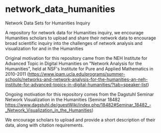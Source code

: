 # network_data_humanities
Network Data Sets for Humanities Inquiry

A repository for network data for Humanities inquiry, we encourage Humanities scholars to upload and share their network data to encourage broad scientific inquiry into the challenges of network analysis and visualization for and in the Humanities

Original motivation for this repository came from the NEH Institute for Advanced Topic in Digital Humanities on "Network Analysis for the Humanities", held at NSF's Institute for Pure and Applied Mathematics in 2010-2011 (https://www.ipam.ucla.edu/programs/summer-schools/networks-and-network-analysis-for-the-humanities-an-neh-institute-for-advanced-topics-in-digital-humanities/?tab=speaker-list)

Ongoing motivation for this repository comes from the Dagstuhl Seminar Network Visualization in the Humanities (Seminar 18482 https://www.dagstuhl.de/guestWiki/index.php/18482#Seminar_18482_-_Network_Visualization_in_the_Humanities)

We encourage scholars to upload and provide a short description of their data, along with citation requirements.
